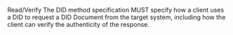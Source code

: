 Read/Verify The DID method specification MUST specify how a client uses a DID to request a DID Document from the target system, including how the client can verify the authenticity of the response.
